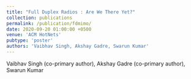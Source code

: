 ```yaml
---
title: "Full Duplex Radios : Are We There Yet?"
collection: publications
permalink: /publication/fdmimo/
date: 2020-09-20 01:00:00 +0500
venue: 'ACM HotNets'
pubtype: 'poster'
authors: 'Vaibhav Singh, Akshay Gadre, Swarun Kumar'
---
```

Vaibhav Singh (co-primary author), Akshay Gadre (co-primary author), Swarun Kumar
